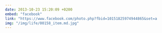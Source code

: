 ```yaml
---
date: 2013-10-23 15:20:09 +0200
embed: "facebook"
link: "https://www.facebook.com/photo.php?fbid=10151825974944865&set=a.10150382045299865.355740.580174864&type=3"
img: "/img/life/00158_item.md.jpg"
---
```


